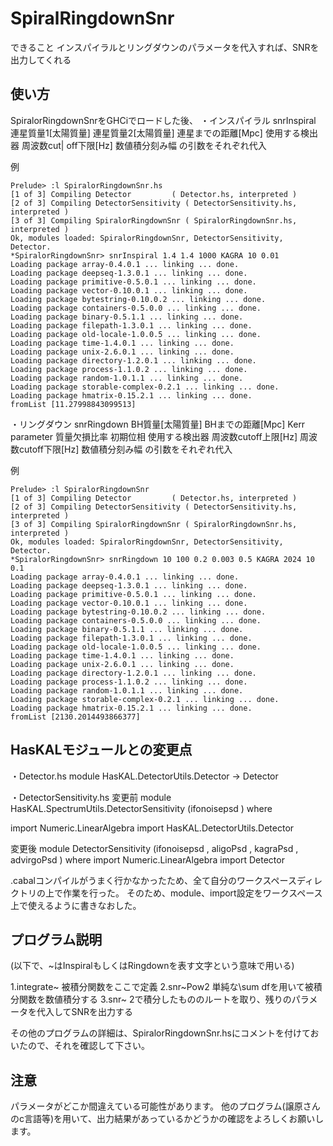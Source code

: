 SpiralRingdownSnr
=================

できること
インスパイラルとリングダウンのパラメータを代入すれば、SNRを出力してくれる

使い方
------
SpiralorRingdownSnrをGHCiでロードした後、
・インスパイラル
snrInspiral 連星質量1[太陽質量] 連星質量2[太陽質量] 連星までの距離[Mpc] 使用する検出器 周波数cut\|
off下限[Hz] 数値積分刻み幅
の引数をそれぞれ代入

例
```
Prelude> :l SpiralorRingdownSnr.hs
[1 of 3] Compiling Detector         ( Detector.hs, interpreted )
[2 of 3] Compiling DetectorSensitivity ( DetectorSensitivity.hs, interpreted )
[3 of 3] Compiling SpiralorRingdownSnr ( SpiralorRingdownSnr.hs, interpreted )
Ok, modules loaded: SpiralorRingdownSnr, DetectorSensitivity, Detector.
*SpiralorRingdownSnr> snrInspiral 1.4 1.4 1000 KAGRA 10 0.01
Loading package array-0.4.0.1 ... linking ... done.
Loading package deepseq-1.3.0.1 ... linking ... done.
Loading package primitive-0.5.0.1 ... linking ... done.
Loading package vector-0.10.0.1 ... linking ... done.
Loading package bytestring-0.10.0.2 ... linking ... done.
Loading package containers-0.5.0.0 ... linking ... done.
Loading package binary-0.5.1.1 ... linking ... done.
Loading package filepath-1.3.0.1 ... linking ... done.
Loading package old-locale-1.0.0.5 ... linking ... done.
Loading package time-1.4.0.1 ... linking ... done.
Loading package unix-2.6.0.1 ... linking ... done.
Loading package directory-1.2.0.1 ... linking ... done.
Loading package process-1.1.0.2 ... linking ... done.
Loading package random-1.0.1.1 ... linking ... done.
Loading package storable-complex-0.2.1 ... linking ... done.
Loading package hmatrix-0.15.2.1 ... linking ... done.
fromList [11.27998843099513]
```
・リングダウン
snrRingdown BH質量[太陽質量] BHまでの距離[Mpc] Kerr parameter 質量欠損比率 初期位相 使用する検出器 周波数cutoff上限[Hz] 周波数cutoff下限[Hz] 数値積分刻み幅
の引数をそれぞれ代入

例
```
Prelude> :l SpiralorRingdownSnr
[1 of 3] Compiling Detector         ( Detector.hs, interpreted )
[2 of 3] Compiling DetectorSensitivity ( DetectorSensitivity.hs, interpreted )
[3 of 3] Compiling SpiralorRingdownSnr ( SpiralorRingdownSnr.hs, interpreted )
Ok, modules loaded: SpiralorRingdownSnr, DetectorSensitivity, Detector.
*SpiralorRingdownSnr> snrRingdown 10 100 0.2 0.003 0.5 KAGRA 2024 10 0.1
Loading package array-0.4.0.1 ... linking ... done.
Loading package deepseq-1.3.0.1 ... linking ... done.
Loading package primitive-0.5.0.1 ... linking ... done.
Loading package vector-0.10.0.1 ... linking ... done.
Loading package bytestring-0.10.0.2 ... linking ... done.
Loading package containers-0.5.0.0 ... linking ... done.
Loading package binary-0.5.1.1 ... linking ... done.
Loading package filepath-1.3.0.1 ... linking ... done.
Loading package old-locale-1.0.0.5 ... linking ... done.
Loading package time-1.4.0.1 ... linking ... done.
Loading package unix-2.6.0.1 ... linking ... done.
Loading package directory-1.2.0.1 ... linking ... done.
Loading package process-1.1.0.2 ... linking ... done.
Loading package random-1.0.1.1 ... linking ... done.
Loading package storable-complex-0.2.1 ... linking ... done.
Loading package hmatrix-0.15.2.1 ... linking ... done.
fromList [2130.2014493866377]
```

HasKALモジュールとの変更点
--------------------------
・Detector.hs
module HasKAL.DetectorUtils.Detector -> Detector

・DetectorSensitivity.hs
変更前
module HasKAL.SpectrumUtils.DetectorSensitivity
  (ifonoisepsd
  ) where

import Numeric.LinearAlgebra
import HasKAL.DetectorUtils.Detector

変更後
module DetectorSensitivity
       (ifonoisepsd
       , aligoPsd
       , kagraPsd
       , advirgoPsd
       ) where
import Numeric.LinearAlgebra
import Detector

.cabalコンパイルがうまく行かなかったため、全て自分のワークスペースディレクトリの上で作業を行った。
そのため、module、import設定をワークスペース上で使えるように書きなおした。

プログラム説明
--------------
(以下で、~はInspiralもしくはRingdownを表す文字という意味で用いる)

1.integrate~
被積分関数をここで定義
2.snr~Pow2
単純な\sum dfを用いて被積分関数を数値積分する
3.snr~
2で積分したもののルートを取り、残りのパラメータを代入してSNRを出力する

その他のプログラムの詳細は、SpiralorRingdownSnr.hsにコメントを付けておいたので、それを確認して下さい。

注意
---
パラメータがどこか間違えている可能性があります。
他のプログラム(譲原さんのc言語等)を用いて、出力結果があっているかどうかの確認をよろしくお願いします。
